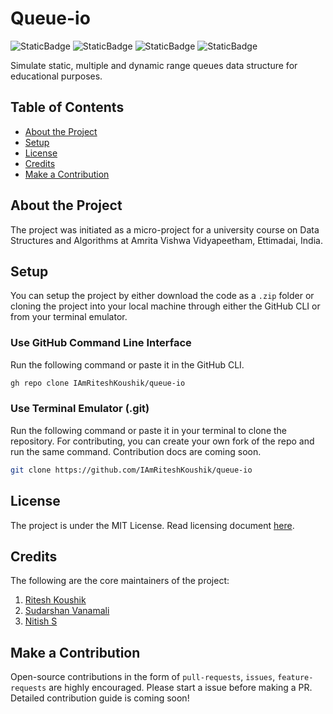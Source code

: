 # Queue-io

<!-- Basic badges -->
![StaticBadge](https://img.shields.io/badge/Maintained-Yes-green)
![StaticBadge](https://img.shields.io/badge/Ask_us-Anything-pink)
![StaticBadge](https://img.shields.io/badge/Open_Source-Check-blue)
![StaticBadge](https://img.shields.io/badge/License-MIT_License-white)


Simulate static, multiple and dynamic range queues data structure for educational purposes. 

## Table of Contents
- [About the Project](#about-the-project)
- [Setup](#setup)
- [License](#license)
- [Credits](#credits)
- [Make a Contribution](#make-a-contribution)
<!-- [Future Development]() -->

## About the Project
The project was initiated as a micro-project for a university course on Data Structures and Algorithms at Amrita Vishwa Vidyapeetham, Ettimadai, India. 


## Setup
You can setup the project by either download the code as a `.zip` folder or cloning the project into your local machine through either the GitHub CLI or from your terminal emulator. 

<!-- ### Download Zip Folder -->
<!-- To Be Updated -->

### Use GitHub Command Line Interface
Run the following command or paste it in the GitHub CLI.
```bash
gh repo clone IAmRiteshKoushik/queue-io
```

### Use Terminal Emulator (.git)
Run the following command or paste it in your terminal to clone the repository. For contributing, you can create your own fork of the repo and run the same command. Contribution docs are coming soon. 
```bash
git clone https://github.com/IAmRiteshKoushik/queue-io
```
<!-- ### GitHub Desktop -->
<!-- To Be Updated -->

<!-- ## Future Development -->
<!-- Setup ROADMAP.md and include development plans. -->

## License
The project is under the MIT License. Read licensing document [here](./LICENSE.md). 

## Credits
The following are the core maintainers of the project:
1. [Ritesh Koushik](https://github.com/IAmRiteshKoushik)
2. [Sudarshan Vanamali](https://github.com/Astrasv)
3. [Nitish S](https://github.com/k3lp3r-sh)

## Make a Contribution
Open-source contributions in the form of `pull-requests`, `issues`, `feature-requests` are highly encouraged. Please start a issue before making
a PR. Detailed contribution guide is coming soon!
